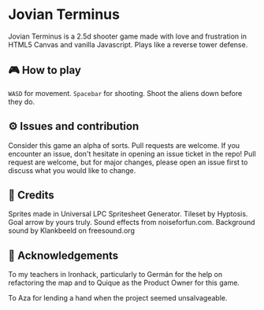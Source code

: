 # Jovian Terminus

Jovian Terminus is a 2.5d shooter game made with love and frustration in HTML5 Canvas and vanilla Javascript. Plays like a reverse tower defense.

## 🎮 How to play

`WASD` for movement. `Spacebar` for shooting. Shoot the aliens down before they do.

## ⚙️ Issues and contribution
Consider this game an alpha of sorts. Pull requests are welcome. If you encounter an issue, don't hesitate in opening an issue ticket in the repo! Pull request are welcome, but for major changes, please open an issue first to discuss what you would like to change.

## 👑 Credits

Sprites made in Universal LPC Spritesheet Generator. Tileset by Hyptosis. Goal arrow by yours truly. Sound effects from noiseforfun.com. Background sound by Klankbeeld on freesound.org

## 💜 Acknowledgements
To my teachers in Ironhack, particularly to Germán for the help on refactoring the map and to Quique as the Product Owner for this game.

To Aza for lending a hand when the project seemed unsalvageable. 
